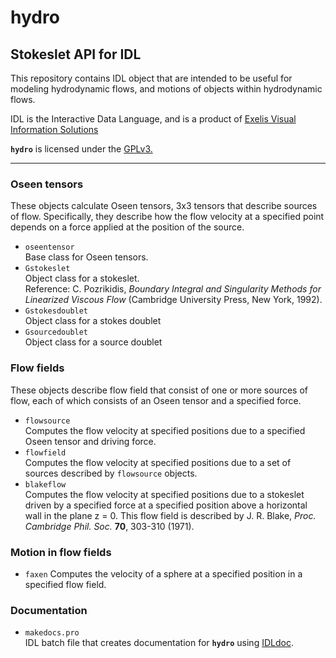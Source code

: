 # hydro
## Stokeslet API for IDL

This repository contains IDL object that are intended to be useful for
modeling hydrodynamic flows, and motions of objects within
hydrodynamic flows.

IDL is the Interactive Data Language, and is a product of
[Exelis Visual Information Solutions](http://exelisvis.com/Home.aspx)

**`hydro`** is licensed under the
[GPLv3.](http://www.gnu.org/licenses/licenses.html#GPL)

---

### Oseen tensors
These objects calculate Oseen tensors, 3x3 tensors that describe
sources of flow.  Specifically, they describe how the flow velocity
at a specified point depends on a force applied at the position of
the source.

* `oseentensor`  
   Base class for Oseen tensors.
* `Gstokeslet`  
   Object class for a stokeslet.  
   Reference: C. Pozrikidis, *Boundary Integral and Singularity Methods
   for Linearized Viscous Flow*
   (Cambridge University Press, New York, 1992).
* `Gstokesdoublet`  
   Object class for a stokes doublet
* `Gsourcedoublet`  
   Object class for a source doublet

### Flow fields
These objects describe flow field that consist of one or more sources
of flow, each of which
consists of an Oseen tensor and a specified force.

* `flowsource`  
   Computes the flow velocity at specified positions due to a
   specified Oseen tensor and driving force.
* `flowfield`  
   Computes the flow velocity at specified positions due to a set of
   sources described by `flowsource` objects.
* `blakeflow`  
   Computes the flow velocity at specified positions due to a
   stokeslet driven by a specified force at a specified position above
   a horizontal wall in the plane z = 0.  This flow field is described
   by
   J. R. Blake, *Proc. Cambridge Phil. Soc.* **70**, 303-310 (1971).
   
### Motion in flow fields

* `faxen`
   Computes the velocity of a sphere at a specified position in a
   specified flow field.

### Documentation

* `makedocs.pro`  
   IDL batch file that creates documentation for **`hydro`** using
[IDLdoc](https://github.com/mgalloy/idldoc).

